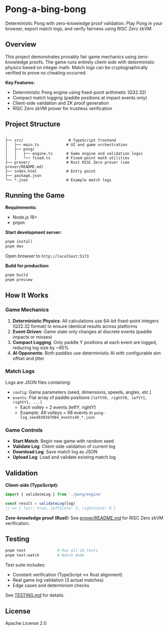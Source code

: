 # Pong-a-bing-bong

Deterministic Pong with zero-knowledge proof validation. Play Pong in your browser, export match logs, and verify fairness using RISC Zero zkVM.

## Overview

This project demonstrates provably fair game mechanics using zero-knowledge proofs. The game runs entirely client-side with deterministic physics based on integer math. Match logs can be cryptographically verified to prove no cheating occurred.

**Key Features:**
- Deterministic Pong engine using fixed-point arithmetic (Q32.32)
- Compact match logging (paddle positions at impact events only)
- Client-side validation and ZK proof generation
- RISC Zero zkVM prover for trustless verification

## Project Structure

```
.
├── src/                    # TypeScript frontend
│   ├── main.ts            # UI and game orchestration
│   ├── pong/
│   │   ├── engine.ts      # Game engine and validation logic
│   │   └── fixed.ts       # Fixed-point math utilities
├── prover/                # Rust RISC Zero prover (see prover/README.md)
├── index.html             # Entry point
├── package.json
└── *.json                 # Example match logs
```

## Running the Game

**Requirements:**
- Node.js 18+
- pnpm

**Start development server:**
```bash
pnpm install
pnpm dev
```

Open browser to `http://localhost:5173`

**Build for production:**
```bash
pnpm build
pnpm preview
```

## How It Works

### Game Mechanics

1. **Deterministic Physics**: All calculations use 64-bit fixed-point integers (Q32.32 format) to ensure identical results across platforms
2. **Event-Driven**: Game state only changes at discrete events (paddle impacts or misses)
3. **Compact Logging**: Only paddle Y positions at each event are logged, reducing log size by ~95%
4. **AI Opponents**: Both paddles use deterministic AI with configurable aim offset and jitter

### Match Logs

Logs are JSON files containing:
- `config`: Game parameters (seed, dimensions, speeds, angles, etc.)
- `events`: Flat array of paddle positions `[leftY0, rightY0, leftY1, rightY1, ...]`
  - Each volley = 2 events (leftY, rightY)
  - Example: 49 volleys = 98 events in `pong-log_seed930397884_events49_*.json`

### Game Controls

- **Start Match**: Begin new game with random seed
- **Validate Log**: Client-side validation of current log
- **Download Log**: Save match log as JSON
- **Upload Log**: Load and validate existing match log

## Validation

**Client-side (TypeScript):**
```typescript
import { validateLog } from './pong/engine'

const result = validateLog(log)
// => { fair: true, leftScore: 3, rightScore: 0 }
```

**Zero-knowledge proof (Rust):**
See [prover/README.md](./prover/README.md) for RISC Zero zkVM verification.

## Testing

```bash
pnpm test              # Run all 24 tests
pnpm test:watch        # Watch mode
```

Test suite includes:
- Constant verification (TypeScript ↔ Rust alignment)
- Real game log validation (3 actual matches)
- Edge cases and determinism checks

See [TESTING.md](./TESTING.md) for details.

## License

Apache License 2.0
